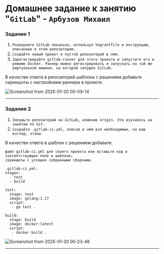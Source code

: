 # Домашнее задание к занятию "`GitLab`" - `Арбузов Михаил`


### Задание 1

1. `Разверните GitLab локально, используя Vagrantfile и инструкцию, описанные в этом репозитории.`
2. `Создайте новый проект и пустой репозиторий в нём.`
3. `Зарегистрируйте gitlab-runner для этого проекта и запустите его в режиме Docker. Раннер можно регистрировать и запускать на той же виртуальной машине, на которой запущен GitLab.`


В качестве ответа в репозиторий шаблона с решением добавьте скриншоты с настройками раннера в проекте.

![Screenshot from 2025-01-20 00-09-14](https://github.com/user-attachments/assets/5fc5dbdb-6044-4127-86e2-d8c143dfdfb7)


---


### Задание 2

1. `Запушьте репозиторий на GitLab, изменив origin. Это изучалось на занятии по Git.`
2. `Создайте .gitlab-ci.yml, описав в нём все необходимые, на ваш взгляд, этапы`


В качестве ответа в шаблон с решением добавьте:

    файл gitlab-ci.yml для своего проекта или вставьте код в соответствующее поле в шаблоне;
    скриншоты с успешно собранными сборками.
    
```
.gitlab-ci.yml: 
stages:
  - test
  - build

test:
  stage: test
  image: golang:1.17
  script: 
   - go test .

build:
  stage: build
  image: docker:latest
  script:
   - docker build .

```

![Screenshot from 2025-01-20 00-23-46](https://github.com/user-attachments/assets/6b96d19d-32b2-4ca9-bd1a-e594eee79cba)


---


